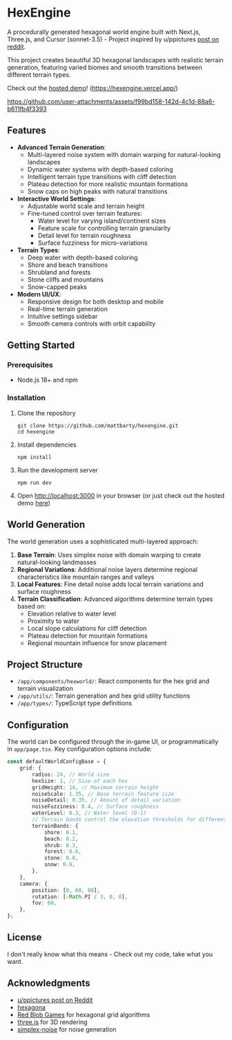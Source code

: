 # HexEngine

A procedurally generated hexagonal world engine built with Next.js, Three.js, and Cursor (sonnet-3.5) - Project inspired by u/ppictures [post on reddit](https://www.reddit.com/r/threejs/comments/s1jq4q/procedural_hexagon_terrain_threejs_react/?utm_source=share&utm_medium=web3x&utm_name=web3xcss&utm_term=1&utm_content=share_button).

This project creates beautiful 3D hexagonal landscapes with realistic terrain generation, featuring varied biomes and smooth transitions between different terrain types.

Check out the [hosted demo](https://hexengine.vercel.app/)! (https://hexengine.vercel.app/)

https://github.com/user-attachments/assets/f99bd158-142d-4c1d-88a6-b611fb4f3393

## Features

- **Advanced Terrain Generation**:
  - Multi-layered noise system with domain warping for natural-looking landscapes
  - Dynamic water systems with depth-based coloring
  - Intelligent terrain type transitions with cliff detection
  - Plateau detection for more realistic mountain formations
  - Snow caps on high peaks with natural transitions
- **Interactive World Settings**:
  - Adjustable world scale and terrain height
  - Fine-tuned control over terrain features:
    - Water level for varying island/continent sizes
    - Feature scale for controlling terrain granularity
    - Detail level for terrain roughness
    - Surface fuzziness for micro-variations
- **Terrain Types**:
  - Deep water with depth-based coloring
  - Shore and beach transitions
  - Shrubland and forests
  - Stone cliffs and mountains
  - Snow-capped peaks
- **Modern UI/UX**:
  - Responsive design for both desktop and mobile
  - Real-time terrain generation
  - Intuitive settings sidebar
  - Smooth camera controls with orbit capability

## Getting Started

### Prerequisites

- Node.js 18+ and npm

### Installation

1. Clone the repository

   ```
   git clone https://github.com/mattbarty/hexengine.git
   cd hexengine
   ```

2. Install dependencies

   ```
   npm install
   ```

3. Run the development server

   ```
   npm run dev
   ```

4. Open [http://localhost:3000](http://localhost:3000) in your browser (or just check out the hosted demo [here](https://hexengine.vercel.app/))

## World Generation

The world generation uses a sophisticated multi-layered approach:

1. **Base Terrain**: Uses simplex noise with domain warping to create natural-looking landmasses
2. **Regional Variations**: Additional noise layers determine regional characteristics like mountain ranges and valleys
3. **Local Features**: Fine detail noise adds local terrain variations and surface roughness
4. **Terrain Classification**: Advanced algorithms determine terrain types based on:
   - Elevation relative to water level
   - Proximity to water
   - Local slope calculations for cliff detection
   - Plateau detection for mountain formations
   - Regional mountain influence for snow placement

## Project Structure

- `/app/components/hexworld/`: React components for the hex grid and terrain visualization
- `/app/utils/`: Terrain generation and hex grid utility functions
- `/app/types/`: TypeScript type definitions

## Configuration

The world can be configured through the in-game UI, or programmatically in `app/page.tsx`. Key configuration options include:

```typescript
const defaultWorldConfigBase = {
	grid: {
		radius: 24, // World size
		hexSize: 1, // Size of each hex
		gridHeight: 14, // Maximum terrain height
		noiseScale: 1.35, // Base terrain feature size
		noiseDetail: 0.35, // Amount of detail variation
		noiseFuzziness: 0.4, // Surface roughness
		waterLevel: 0.3, // Water level (0-1)
		// Terrain bands control the elevation thresholds for different terrain types
		terrainBands: {
			shore: 0.1,
			beach: 0.2,
			shrub: 0.3,
			forest: 0.6,
			stone: 0.8,
			snow: 0.9,
		},
	},
	camera: {
		position: [0, 60, 80],
		rotation: [-Math.PI / 3, 0, 0],
		fov: 60,
	},
};
```

## License

I don't really know what this means - Check out my code, take what you want.

## Acknowledgments
- [u/ppictures post on Reddit](https://www.reddit.com/r/threejs/comments/s1jq4q/procedural_hexagon_terrain_threejs_react/?utm_source=share&utm_medium=web3x&utm_name=web3xcss&utm_term=1&utm_content=share_button)
- [hexagona](https://stavridisc.gumroad.com/l/hexagona)
- [Red Blob Games](https://www.redblobgames.com/grids/hexagons/) for hexagonal grid algorithms
- [three.js](https://threejs.org/) for 3D rendering
- [simplex-noise](https://www.npmjs.com/package/simplex-noise) for noise generation

